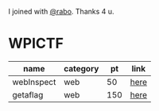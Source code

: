 I joined with [@rabo](https://github.com/rabosakaki). Thanks 4 u.

# WPICTF

| name | category | pt | link
| - | - | - | -
| webInspect | web | 50 | [here](https://github.com/JPNYKW/WPICTF/blob/master/webInspect.md)
| getaflag | web | 150 | [here](https://github.com/JPNYKW/WPICTF/blob/master/getaflag.md)
